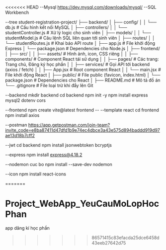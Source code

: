 <<<<<<< HEAD
--Mysql
https://dev.mysql.com/downloads/mysql/
--SQL Workbench

--tree
student-registration-project/
├── backend/
│   ├── config/
│   │   └── db.js            # Cấu hình kết nối MySQL
│   ├── controllers/
│   │   └── studentController.js  # Xử lý logic cho sinh viên
│   ├── models/
│   │   └── studentModel.js  # Câu lệnh SQL liên quan tới sinh viên
│   ├── routes/
│   │   └── studentRoutes.js # Khai báo API route
│   ├── app.js               # File khởi động Express
│   └── package.json         # Dependencies cho Node.js
│
├── frontend/
│   ├── src/
│   │   ├── assets/          # Hình ảnh, icon, CSS riêng
│   │   ├── components/      # Component React tái sử dụng
│   │   ├── pages/           # Các trang: Trang chủ, Đăng ký học phần
│   │   ├── services/        # Gọi API tới backend (axios / fetch)
│   │   ├── App.jsx          # Root component React
│   │   └── main.jsx         # File khởi động React
│   ├── public/              # File public (favicon, index.html)
│   └── package.json         # Dependencies cho React
│
├── README.md                # Mô tả đồ án
└── .gitignore               # File loại trừ khi đẩy lên Git

--backend 
mkdir backend
cd backend
npm init -y
npm install express mysql2 dotenv cors

--frontend
npm create vite@latest frontend -- --template react
cd frontend
npm install axios

--postman
https://app.getpostman.com/join-team?invite_code=e8ba87411d47dfd1b9e74ec4dbce3a43e575d894baddd919d97ae13d18b7cff2

--jwt
cd backend
npm install jsonwebtoken bcryptjs

--express 
npm install express@4.18.2

--nodemon cuc bo
npm install --save-dev nodemon

--icon 
npm install react-icons

=======
# Project_WebApp_YeuCauMoLopHocPhan
app dăng kí học phần
>>>>>>> 86571415c83efacda25dce6458d43eeb27642d75

